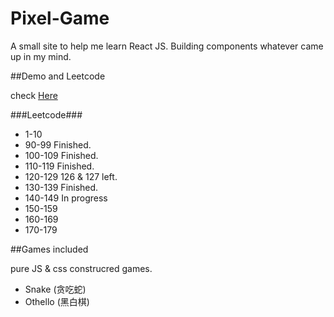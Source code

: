 # Pixel-Game

A small site to help me learn React JS. 
Building components whatever came up in my mind.

##Demo and Leetcode

check [Here](http://sherryxueyingli.github.io/pixel-game)

###Leetcode###

+ 1-10 
+ 90-99   Finished.
+ 100-109 Finished.
+ 110-119 Finished.
+ 120-129 126 & 127 left.
+ 130-139 Finished.
+ 140-149 In progress
+ 150-159
+ 160-169
+ 170-179


##Games included

pure JS & css construcred games. 

* Snake (贪吃蛇)
* Othello (黑白棋)